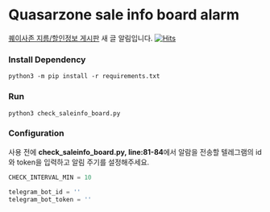 # Quasarzone sale info board alarm
[퀘이사존 지름/할인정보 게시판](https://quasarzone.com/bbs/qb_saleinfo) 새 글 알림입니다. [![Hits](https://hits.seeyoufarm.com/api/count/incr/badge.svg?url=https%3A%2F%2Fgithub.com%2Fnerdroid-labs%2Fquasarzone-saleinfo-bot&count_bg=%2379C83D&title_bg=%23555555&icon=&icon_color=%23E7E7E7&title=hits&edge_flat=false)](https://hits.seeyoufarm.com)

### Install Dependency
```shell
python3 -m pip install -r requirements.txt
```

### Run
```shell
python3 check_saleinfo_board.py
```

### Configuration
사용 전에 **check_saleinfo_board.py, line:81-84**에서 알람을 전송할 텔레그램의 id와 token을 입력하고 알림 주기를 설정해주세요.  
  
```python
CHECK_INTERVAL_MIN = 10

telegram_bot_id = ''
telegram_bot_token = ''
```
